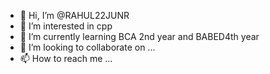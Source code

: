- 👋 Hi, I’m @RAHUL22JUNR
- 👀 I’m interested in cpp
- 🌱 I’m currently learning BCA 2nd year and BABED4th year
- 💞️ I’m looking to collaborate on ...
- 📫 How to reach me ...

<!---
RAHUL22JUNR/RAHUL22JUNR is a ✨ special ✨ repository because its `README.md` (this file) appears on your GitHub profile.
You can click the Preview link to take a look at your changes.
--->
